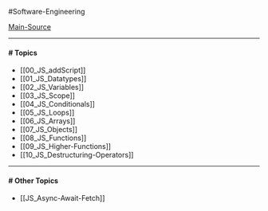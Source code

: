 #Software-Engineering 

[Main-Source](https://github.com/Asabeneh/30-Days-Of-React/blob/master/01_Day_JavaScript_Refresher/01_javascript_refresher.md)

---
#### # Topics

- [[00_JS_addScript]]
- [[01_JS_Datatypes]]
- [[02_JS_Variables]]
- [[03_JS_Scope]]
- [[04_JS_Conditionals]]
- [[05_JS_Loops]]
- [[06_JS_Arrays]]
- [[07_JS_Objects]]
- [[08_JS_Functions]]
- [[09_JS_Higher-Functions]]
- [[10_JS_Destructuring-Operators]]

---
#### # Other Topics

- [[JS_Async-Await-Fetch]]

